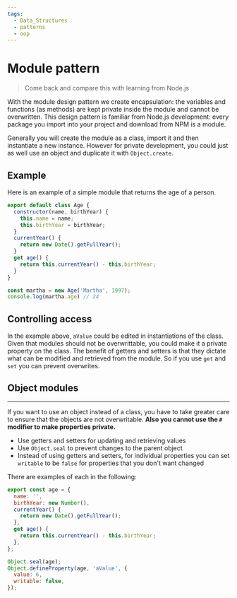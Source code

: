 ```yaml
---
tags:
  - Data_Structures
  - patterns
  - oop
---
```


# Module pattern 

> Come back and compare this with learning from Node.js

With the module design pattern we create encapsulation: the variables and functions (as methods) are kept private inside the module and cannot be overwritten. This design pattern is familiar from Node.js development: every package you import into your project and download from NPM is a module.

Generally you will create the module as a class, import it and then instantiate a new instance. However for private development, you could just as well use an object and duplicate it with `Object.create`.

## Example

Here is an example of a simple module that returns the age of a person.

```js
export default class Age {
  constructor(name, birthYear) {
    this.name = name;
    this.birthYear = birthYear;
  }
  currentYear() {
    return new Date().getFullYear();
  }
  get age() {
    return this.currentYear() - this.birthYear;
  }
}
```

```js
const martha = new Age('Martha', 1997);
console.log(martha.age) // 24 
```

## Controlling access

In the example above, `aValue` could be edited in instantiations of the class. Given that modules should not be overwrittable, you could make it a private property on the class. The benefit of getters and setters is that they dictate what can be modified and retrieved from the module. So if you use `get` and `set`  you can prevent overwrites.

## Object modules

---

If you want to use an object instead of a class, you have to take greater care to ensure that the objects are not overwritable. **Also you cannot use the `#` modifier to make properties private.** 

- Use getters and setters for updating and retrieving values
- Use `Object.seal` to prevent changes to the parent object
- Instead of using getters and setters, for individual properties you can set `writable` to be `false` for properties that you don't want changed

There are examples of each in the following:

```jsx
export const age = {
  name: '',
  birthYear: new Number(),
  currentYear() {
    return new Date().getFullYear();
  },
  get age() {
    return this.currentYear() - this.birthYear;
  },
};

Object.seal(age);
Object.defineProperty(age, 'aValue', {
  value: 6,
  writable: false,
});
```